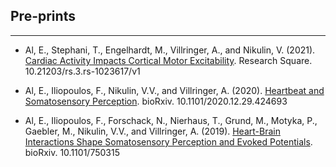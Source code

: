 [](#pre-prints)
## **Pre-prints**
***
<ul>
	<li>
		<p>
			Al, E., Stephani, T., Engelhardt, M., Villringer, A., and Nikulin, V. (2021). <a href="http://dx.doi.org/10.21203/rs.3.rs-1023617/v1" target="_blank">Cardiac Activity Impacts Cortical Motor Excitability</a>. Research Square. 10.21203/rs.3.rs-1023617/v1
		</p>
	</li>
	<li>
		<p>
			Al, E., Iliopoulos, F., Nikulin, V.V., and Villringer, A. (2020). <a href="http://dx.doi.org/10.1101/2020.12.29.424693" target="_blank">Heartbeat and Somatosensory Perception</a>. bioRxiv. 10.1101/2020.12.29.424693
		</p>
	</li>
	<li>
		<p>
			Al, E., Iliopoulos, F., Forschack, N., Nierhaus, T., Grund, M., Motyka, P., Gaebler, M., Nikulin, V.V., and Villringer, A. (2019). <a href="http://dx.doi.org/10.1101/750315" target="_blank">Heart-Brain Interactions Shape Somatosensory Perception and Evoked Potentials</a>. bioRxiv. 10.1101/750315
		</p>
	</li>
</ul>
